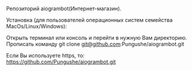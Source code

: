 Репозиторий aiogrambot(Интернет-магазин).

Установка (для пользователей операционных систем семейства MacOs/Linux/Windows):

Открыть терминал или консоль и перейти в нужную Вам директорию. Прописать команду git clone git@github.com:Pungushe/aiogrambot.git

Если Вы используете https, то: https://github.com/Pungushe/aiogrambot.git

